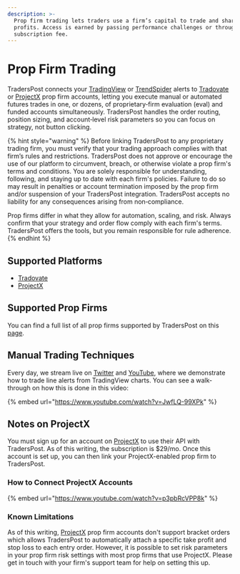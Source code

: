 ```yaml
---
description: >-
  Prop firm trading lets traders use a firm’s capital to trade and share
  profits. Access is earned by passing performance challenges or through a
  subscription fee.
---
```


# Prop Firm Trading

TradersPost connects your [TradingView](../learn/signal-sources/tradingview.md) or [TrendSpider](../learn/signal-sources/trend-spider.md) alerts to [Tradovate](../all-supported-connections/tradovate.md) or [ProjectX](../all-supported-connections/projectx.md) prop firm accounts, letting you execute manual or automated futures trades in one, or dozens, of proprietary‑firm evaluation (eval) and funded accounts simultaneously. TradersPost handles the order routing, position sizing, and account‑level risk parameters so you can focus on strategy, not button clicking.

{% hint style="warning" %}
Before linking TradersPost to any proprietary trading firm, you must verify that your trading approach complies with that firm’s rules and restrictions. TradersPost does not approve or encourage the use of our platform to circumvent, breach, or otherwise violate a prop firm's terms and conditions. You are solely responsible for understanding, following, and staying up to date with each firm's policies. Failure to do so may result in penalties or account termination imposed by the prop firm and/or suspension of your TradersPost integration. TradersPost accepts no liability for any consequences arising from non‑compliance.

Prop firms differ in what they allow for automation, scaling, and risk. Always confirm that your strategy and order flow comply with each firm's terms. TradersPost offers the tools, but you remain responsible for rule adherence.
{% endhint %}

## Supported Platforms

* [Tradovate](../all-supported-connections/tradovate.md)
* [ProjectX](../all-supported-connections/projectx.md)

## Supported Prop Firms

You can find a full list of all prop firms supported by TradersPost on this [page](https://traderspost.io/use-cases/prop-firms).

## Manual Trading Techniques

Every day, we stream live on [Twitter](https://twitter.com/TradersPostInc/) and [YouTube](https://www.youtube.com/c/TradersPost), where we demonstrate how to trade line alerts from TradingView charts. You can see a walk-through on how this is done in this video:

{% embed url="https://www.youtube.com/watch?v=JwfLQ-99XPk" %}

## Notes on ProjectX

You must sign up for an account on [ProjectX](https://dashboard.projectx.com/register) to use their API with TradersPost. As of this writing, the subscription is $29/mo. Once this account is set up, you can then link your ProjectX-enabled prop firm to TradersPost.

### How to Connect ProjectX Accounts

{% embed url="https://www.youtube.com/watch?v=p3pbRcVPP8k" %}

### Known Limitations

As of this writing, [ProjectX](../all-supported-connections/projectx.md) prop firm accounts don't support bracket orders which allows TradersPost to automatically attach a specific take profit and stop loss to each entry order. However, it is possible to set risk parameters in your prop firm risk settings with most prop firms that use ProjectX. Please get in touch with your firm's support team for help on setting this up.
